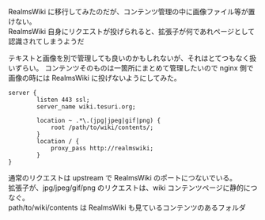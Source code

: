 RealmsWiki に移行してみたのだが、コンテンツ管理の中に画像ファイル等が置けない。  
RealmsWiki 自身にリクエストが投げられると、拡張子が何であれページとして認識されてしまうようだ  

テキストと画像を別で管理しても良いのかもしれないが、それはとてつもなく扱いずらい。
コンテンツそのものは一箇所にまとめて管理したいので nginx 側で画像の時には RealmsWiki に投げないようにしてみた。

```
server {
        listen 443 ssl;
        server_name wiki.tesuri.org;

        location ~ .*\.(jpg|jpeg|gif|png) {
            root /path/to/wiki/contents/;
        }
        location / {
            proxy_pass http://realmswiki;
        }
}
```

通常のリクエストは upstream で RealmsWiki のポートにつないでいる。  
拡張子が、jpg/jpeg/gif/png のリクエストは、wiki コンテンツページに静的につなぐ。  
path/to/wiki/contents は RealmsWiki も見ているコンテンツのあるフォルダ  

